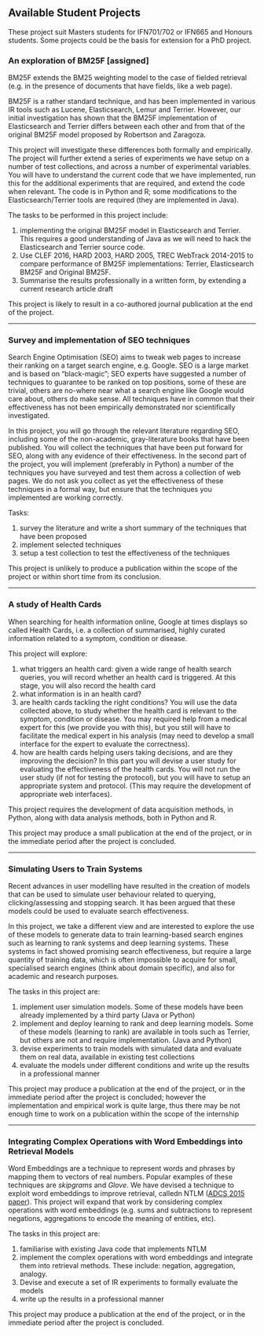 ## Available Student Projects

These project suit Masters students for IFN701/702 or IFN665 and Honours students. Some projects could be the basis for extension for a PhD project. 



### An exploration of BM25F [assigned]

BM25F extends the BM25 weighting model to the case of fielded retrieval (e.g. in the presence of documents that have fields, like a web page).

BM25F is a rather standard technique, and has been implemented in various IR tools such as Lucene, Elasticsearch, Lemur and Terrier. However, our initial investigation has shown that the BM25F implementation of Elasticsearch and Terrier differs between each other and from that of the original BM25F model proposed by Robertson and Zaragoza. 

This project will investigate these differences both formally and empirically. The project will further extend a series of experiments we have setup on a number of test collections, and across a number of experimental variables. 
You will have to understand the current code that we have implemented, run this for the additional experiments that are required, and extend the code when relevant. The code is in Python and R; some modifications to the Elasticsearch/Terrier tools are required (they are implemented in Java).

The tasks to be performed in this project include:

1. implementing the original BM25F model in Elasticsearch and Terrier. This requires a good understanding of Java as we will need to hack the Elasticsearch and Terrier source code.
2. Use CLEF 2016, HARD 2003, HARD 2005, TREC WebTrack 2014-2015 to compare performance of BM25F implementations: Terrier, Elasticsearch BM25F and Original BM25F.
3. Summarise the results professionally in a written form, by extending a current research article draft

This project is likely to result in a co-authored journal publication at the end of the project.

------------------------------------------------------------


### Survey and implementation of SEO techniques

Search Engine Optimisation (SEO) aims to tweak web pages to increase their ranking on a target search engine, e.g. Google. SEO is a large market and is based on “black-magic”; SEO experts have suggested a number of techniques to guarantee to be ranked on top positions, some of these are trivial, others are no-where near what a search engine like Google would care about, others do make sense. All techniques have in common that their effectiveness has not been empirically demonstrated nor scientifically investigated. 

In this project, you will go through the relevant literature regarding SEO, including some of the non-academic, gray-literature books that have been published. You will collect the techniques that have been put forward for SEO, along with any evidence of their effectiveness. In the second part of the project, you will implement (preferably in Python) a number of the techniques you have surveyed and test them across a collection of web pages. We do not ask you collect as yet the effectiveness of these techniques in a formal way, but ensure that the techniques you implemented are working correctly.

Tasks:

1) survey the literature and write a short summary of the techniques that have been proposed
2) implement selected techniques
3) setup a test collection to test the effectiveness of the techniques

This project is unlikely to produce a publication within the scope of the project or within short time from its conclusion.

------------------------------------------------------------


### A study of Health Cards

When searching for health information online, Google at times displays so called Health Cards, i.e. a collection of summarised, highly curated information related to a symptom, condition or disease. 

This project will explore:

1) what triggers an health card: given a wide range of health search queries, you will record whether an health card is triggered. At this stage, you will also record the health card
2) what information is in an health card? 
3) are health cards tackling the right conditions? You will use the data collected above, to study whether the health card is relevant to the symptom, condition or disease. You may required help from a medical expert for this (we provide you with this), but you still will have to facilitate the medical expert in his analysis (may need to develop a small interface for the expert to evaluate the correctness). 
4) how are health cards helping users taking decisions, and are they improving the decision? In this part you will devise a user study for evaluating the effectiveness of the health cards. You will not run the user study (if not for testing the protocol), but you will have to setup an appropriate system and protocol. (This may require the development of appropriate web interfaces). 

This project requires the development of data acquisition methods, in Python, along with data analysis methods, both in Python and R.

This project may produce a small publication at the end of the project, or in the immediate period after the project is concluded. 

------------------------------------------------------------

### Simulating Users to Train Systems

Recent advances in user modelling have resulted in the creation of models that can be used to simulate user behaviour related to querying, clicking/assessing and stopping search. It has been argued that these models could be used to evaluate search effectiveness. 

In this project, we take a different view and are interested to explore the use of these models to generate data to train learning-based search engines such as learning to rank systems and deep learning systems. These systems in fact showed promising search effectiveness, but require a large quantity of training data, which is often impossible to acquire for small, specialised search engines (think about domain specific), and also for academic and research purposes. 

The tasks in this project are:

1) implement user simulation models. Some of these models have been already implemented by a third party (Java or Python)
2) implement and deploy learning to rank and deep learning models. Some of these models (learning to rank) are available in tools such as Terrier, but others are not and require implementation. (Java and Python)
3) devise experiments to train models with simulated data and evaluate them on real data, available in existing test collections
4) evaluate the models under different conditions and write up the results in a professional manner

This project may produce a publication at the end of the project, or in the immediate period after the project is concluded; however the implementation and empirical work is quite large, thus there may be not enough time to work on a publication within the scope of the internship

------------------------------------------------------------

### Integrating Complex Operations with Word Embeddings into Retrieval Models

Word Embeddings are a technique to represent words and phrases by mapping them to vectors of real numbers. Popular examples of these techniques are *skipgrams* and *Glove*. We have devised a technique to exploit word embeddings to improve retrieval, calledn NTLM ([ADCS 2015 paper](https://github.com/ielab/adcs2015-NTLM)). This project will expand that work by considering complex operations with word embeddings (e.g. sums and subtractions to represent negations, aggregations to encode the meaning of entities, etc).

The tasks in this project are:

1) familiarise with existing Java code that implements NTLM
2) implement the complex operations with word embeddings and integrate them into retrieval methods. These include: negation, aggregation, analogy.
3) Devise and execute a set of IR experiments to formally evaluate the models
4) write up the results in a professional manner

This project may produce a publication at the end of the project, or in the immediate period after the project is concluded.
